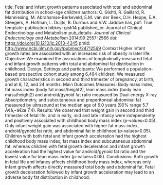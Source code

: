 title: Fetal and infant growth patterns associated with total and abdominal fat distribution in school-age children
authors: O. Gishti, R. Gaillard, R. Manniesing, M. Abrahamse-Berkeveld, E.M. van der Beek, D.H. Heppe, E.A. Steegers, A. Hofman, L. Duijts, B. Durmus and V.W. Jaddoe
has_pdf: True
template: publication
bibkey: gish14
published_in: Journal of Clinical Endocrinology and Metabolism
pub_details: <i>Journal of Clinical Endocrinology and Metabolism</i> 2014;99:2557-2566
doi: https://doi.org/10.1210/jc.2013-4345
pmid: http://www.ncbi.nlm.nih.gov/pubmed/24712569
Context Higher infant growth rates are associated with an increased risk of obesity in later life. Objective: We examined the associations of longitudinally measured fetal and infant growth patterns with total and abdominal fat distribution in childhood. Design, Settings and participants: We performed a population-based prospective cohort study among 6,464 children. We measured growth characteristics in second and third trimester of pregnancy, at birth, and at 6, 12, and 24 months. Main Outcomes Measures: Body mass index, fat mass index (body fat mass/height2), lean mass index (body lean mass/height2) and android/gynoid fat ratio measured by Dual-energy X-ray Absorptiometry, and subcutaneous and preperitoneal abdominal fat measured by ultrasound at the median age of 6.0 years (90% range 5.7 Ã¢â‚¬â€œ 7.4). Results: We observed that weight gain in second and third trimester of fetal life, and in early, mid and late infancy were independently and positively associated with childhood body mass index (p-values<0.05). Only infant weight gain was associated with higher fat mass index, android/gynoid fat ratio, and abdominal fat in childhood (p-values<0.05). Children with both fetal and infant growth acceleration had the highest childhood body mass index, fat mass index and subcutaneous abdominal fat, whereas children with fetal growth deceleration and infant growth acceleration had the highest value for android/gynoid fat ratio and the lowest value for lean mass index (p-values<0.05). Conclusions: Both growth in fetal life and infancy affects childhood body mass index, whereas only infant growth affects directly measured total body and abdominal fat. Fetal growth deceleration followed by infant growth acceleration may lead to an adverse body fat distribution in childhood.

